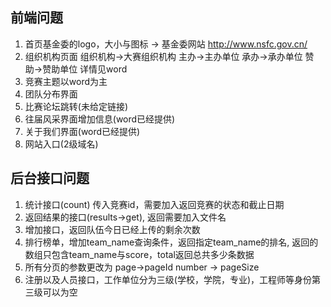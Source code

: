 ## 前端问题
1. 首页基金委的logo，大小与图标 -> 基金委网站 http://www.nsfc.gov.cn/
2. 组织机构页面 组织机构->大赛组织机构 主办->主办单位 承办->承办单位 赞助->赞助单位 详情见word
3. 竞赛主题以word为主
4. 团队分布界面
5. 比赛论坛跳转(未给定链接)
6. 往届风采界面增加信息(word已经提供)
7. 关于我们界面(word已经提供)
8. 网站入口(2级域名)

## 后台接口问题
1. 统计接口(count) 传入竞赛id，需要加入返回竞赛的状态和截止日期
2. 返回结果的接口(results->get), 返回需要加入文件名
3. 增加接口，返回队伍今日已经上传的剩余次数
4. 排行榜单，增加team_name查询条件，返回指定team_name的排名, 返回的数组只包含team_name与score，total返回总共多少条数据
5. 所有分页的参数更改为 page->pageId number -> pageSize
6. 注册以及人员接口，工作单位分为三级(学校，学院，专业)，工程师等身份第三级可以为空